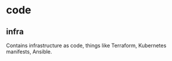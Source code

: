 # code

## infra

Contains infrastructure as code, things like Terraform, Kubernetes manifests, Ansible.
